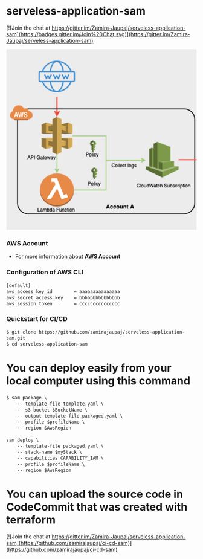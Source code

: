 # serveless-application-sam

[![Join the chat at https://gitter.im/Zamira-Jaupaj/serveless-application-sam](https://badges.gitter.im/Join%20Chat.svg)](https://gitter.im/Zamira-Jaupaj/serveless-application-sam)

![Serverelss Application ](https://raw.githubusercontent.com/zamirajaupaj/serveless-application-sam/master/architecture/architecture.png)


### AWS Account 
* For more information about 
**[AWS Account](https://aws.amazon.com/account/)**

### Configuration of AWS CLI

```
[default]
aws_access_key_id        = aaaaaaaaaaaaaaa
aws_secret_access_key    = bbbbbbbbbbbbbbb
aws_session_token        = ccccccccccccccc

```
### Quickstart for CI/CD

```
$ git clone https://github.com/zamirajaupaj/serveless-application-sam.git
$ cd serveless-application-sam
```
# You can deploy easily from your local computer using this command
```
$ sam package \
    -- template-file template.yaml \
    -- s3-bucket $BucketName \
    -- output-template-file packaged.yaml \
    -- profile $profileName \
    -- region $AwsRegion

sam deploy \
    -- template-file packaged.yaml \
    -- stack-name $myStack \
    -- capabilities CAPABILITY_IAM \
    -- profile $profileName \
    -- region $AwsRegiom

```
# You can upload the source code in CodeCommit that was created with terraform 

[![Join the chat at https://gitter.im/Zamira-Jaupaj/serveless-application-sam](https://github.com/zamirajaupaj/ci-cd-sam)](https://github.com/zamirajaupaj/ci-cd-sam)